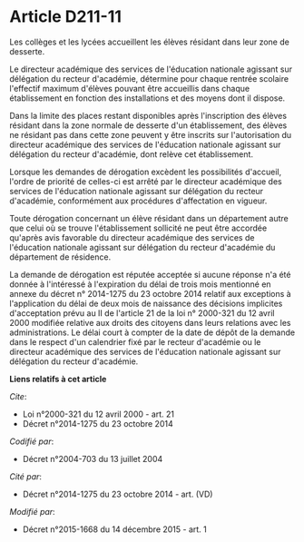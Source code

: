 # Article D211-11

Les collèges et les lycées accueillent les élèves résidant dans leur zone de desserte.

Le directeur académique des services de l'éducation nationale agissant sur délégation du recteur d'académie, détermine pour
chaque rentrée scolaire l'effectif maximum d'élèves pouvant être accueillis dans chaque établissement en fonction des
installations et des moyens dont il dispose.

Dans la limite des places restant disponibles après l'inscription des élèves résidant dans la zone normale de desserte d'un
établissement, des élèves ne résidant pas dans cette zone peuvent y être inscrits sur l'autorisation du directeur académique
des services de l'éducation nationale agissant sur délégation du recteur d'académie, dont relève cet établissement.

Lorsque les demandes de dérogation excèdent les possibilités d'accueil, l'ordre de priorité de celles-ci est arrêté par le
directeur académique des services de l'éducation nationale agissant sur délégation du recteur d'académie, conformément aux
procédures d'affectation en vigueur.

Toute dérogation concernant un élève résidant dans un département autre que celui où se trouve l'établissement sollicité ne
peut être accordée qu'après avis favorable du directeur académique des services de l'éducation nationale agissant sur
délégation du recteur d'académie du département de résidence.

La demande de dérogation est réputée acceptée si aucune réponse n'a été donnée à l'intéressé à l'expiration du délai de trois
mois mentionné en annexe du décret n° 2014-1275 du 23 octobre 2014 relatif aux exceptions à l'application du délai de deux
mois de naissance des décisions implicites d'acceptation prévu au II de l'article 21 de la loi n° 2000-321 du 12 avril 2000
modifiée relative aux droits des citoyens dans leurs relations avec les administrations. Le délai court à compter de la date
de dépôt de la demande dans le respect d'un calendrier fixé par le recteur d'académie ou le directeur académique des services
de l'éducation nationale agissant sur délégation du recteur d'académie.

**Liens relatifs à cet article**

_Cite_:

  - Loi n°2000-321 du 12 avril 2000 - art. 21
  - Décret n°2014-1275 du 23 octobre 2014

_Codifié par_:

  - Décret n°2004-703 du 13 juillet 2004

_Cité par_:

  - Décret n°2014-1275 du 23 octobre 2014 - art. (VD)

_Modifié par_:

  - Décret n°2015-1668 du 14 décembre 2015 - art. 1
